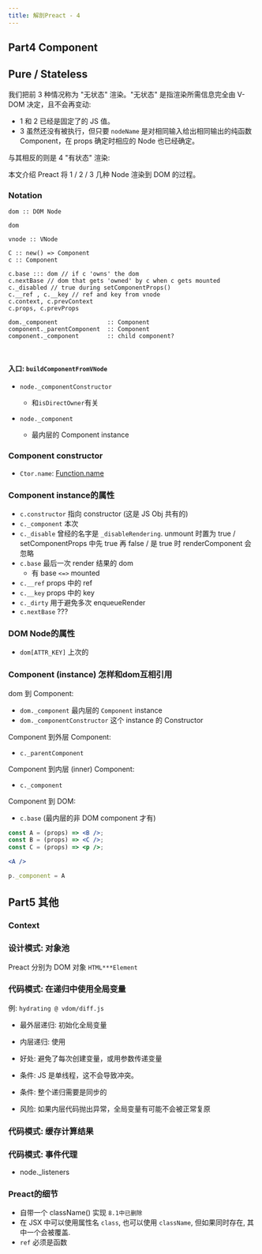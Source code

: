 ```yaml
---
title: 解剖Preact - 4
---
```




## Part4 Component

## Pure / Stateless

我们把前 3 种情况称为 "无状态" 渲染。"无状态" 是指渲染所需信息完全由 V-DOM 决定，且不会再变动:

- 1 和 2 已经是固定了的 JS 值。
- 3 虽然还没有被执行，但只要 `nodeName` 是对相同输入给出相同输出的纯函数 Component，在 props 确定时相应的 Node 也已经确定。

与其相反的则是 4 "有状态" 渲染:

本文介绍 Preact 将 1 / 2 / 3 几种 Node 渲染到 DOM 的过程。



### Notation

```
dom :: DOM Node

dom

vnode :: VNode

C :: new() => Component
c :: Component

c.base ::: dom // if c 'owns' the dom
c.nextBase // dom that gets 'owned' by c when c gets mounted
c._disabled // true during setComponentProps()
c.__ref , c.__key // ref and key from vnode
c.context, c.prevContext
c.props, c.prevProps

dom._component              :: Component
component._parentComponent  :: Component
component._component        :: child component?



```




#### 入口: `buildComponentFromVNode`


- `node._componentConstructor`
    - 和`isDirectOwner`有关

- `node._component`
    - 最内层的 Component instance

### Component constructor

- `Ctor.name`: [Function.name](https://developer.mozilla.org/en-US/docs/Web/JavaScript/Reference/Global_Objects/Function/name)

### Component instance的属性

- `c.constructor` 指向 constructor (这是 JS Obj 共有的)
- `c._component` 本次
- `c._disable` 曾经的名字是 `_disableRendering`. unmount 时置为 true / setComponentProps 中先 true 再 false / 是 true 时 renderComponent 会忽略
- `c.base` 最后一次 render 结果的 dom
    - 有 base `<=>` mounted
- `c.__ref` props 中的 ref
- `c.__key` props 中的 key
- `c._dirty` 用于避免多次 enqueueRender
- `c.nextBase` ???

### DOM Node的属性

- `dom[ATTR_KEY]` 上次的

### Component (instance) 怎样和dom互相引用

dom 到 Component: 

- `dom._component` 最内层的 `Component` instance
- `dom._componentConstructor` 这个 instance 的 Constructor

Component 到外层 Component:

- `c._parentComponent`

Component 到内层 (inner) Component:

- `c._component`

Component 到 DOM:

- `c.base` (最内层的非 DOM component 才有)

```jsx
const A = (props) => <B />;
const B = (props) => <C />;
const C = (props) => <p />;

<A />
```

```js
p._component = A
```

## Part5 其他

### Context

### 设计模式: 对象池

Preact 分别为 DOM 对象 `HTML***Element`


### 代码模式: 在递归中使用全局变量

例: `hydrating @ vdom/diff.js`

- 最外层递归: 初始化全局变量
- 内层递归: 使用

- 好处: 避免了每次创建变量，或用参数传递变量
- 条件: JS 是单线程，这不会导致冲突。
- 条件: 整个递归需要是同步的
- 风险: 如果内层代码抛出异常，全局变量有可能不会被正常复原

### 代码模式: 缓存计算结果


### 代码模式: 事件代理

- node._listeners

### Preact的细节

- 自带一个 className() 实现 `8.1中已删除`
- 在 JSX 中可以使用属性名 `class`, 也可以使用 `className`, 但如果同时存在, 其中一个会被覆盖.
- `ref` 必须是函数


